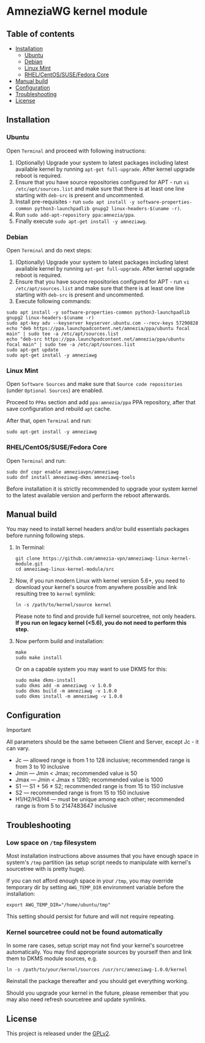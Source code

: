 # AmneziaWG kernel module

## Table of contents

- [Installation](#installation)
  - [Ubuntu](#ubuntu)
  - [Debian](#debian)
  - [Linux Mint](#linux-mint)
  - [RHEL/CentOS/SUSE/Fedora Core](#rhelcentossusefedora-core)
- [Manual build](#manual-build)
- [Configuration](#configuration)
- [Troubleshooting](#troubleshooting)
- [License](#license)

## Installation

### Ubuntu

Open `Terminal` and proceed with following instructions:

1. (Optionally) Upgrade your system to latest packages including latest available kernel by running `apt-get full-upgrade`.
After kernel upgrade reboot is required.
2. Ensure that you have source repositories configured for APT - run `vi /etc/apt/sources.list` and make sure that there is
at least one line starting with `deb-src` is present and uncommented.
3. Install pre-requisites - run `sudo apt install -y software-properties-common python3-launchpadlib gnupg2 linux-headers-$(uname -r)`.
4. Run `sudo add-apt-repository ppa:amnezia/ppa`.
5. Finally execute `sudo apt-get install -y amneziawg`.

### Debian

Open `Terminal` and do next steps:

1. (Optionally) Upgrade your system to latest packages including latest available kernel by running `apt-get full-upgrade`.
   After kernel upgrade reboot is required.
2. Ensure that you have source repositories configured for APT - run `vi /etc/apt/sources.list` and make sure that there is
   at least one line starting with `deb-src` is present and uncommented.
3. Execute following commands:
```shell
sudo apt install -y software-properties-common python3-launchpadlib gnupg2 linux-headers-$(uname -r)
sudo apt-key adv --keyserver keyserver.ubuntu.com --recv-keys 57290828
echo "deb https://ppa.launchpadcontent.net/amnezia/ppa/ubuntu focal main" | sudo tee -a /etc/apt/sources.list
echo "deb-src https://ppa.launchpadcontent.net/amnezia/ppa/ubuntu focal main" | sudo tee -a /etc/apt/sources.list
sudo apt-get update
sudo apt-get install -y amneziawg
```

### Linux Mint

Open `Software Sources` and make sure that `Source code repositories` (under `Optional Sources`) are enabled.

Proceed to `PPAs` section and add `ppa:amnezia/ppa` PPA repository, after that save configuration and rebuild `apt` cache.

After that, open `Terminal` and run:

```shell
sudo apt-get install -y amneziawg
```

### RHEL/CentOS/SUSE/Fedora Core

Open `Terminal` and run:

```shell
sudo dnf copr enable amneziavpn/amneziawg
sudo dnf install amneziawg-dkms amneziawg-tools
```

Before installation it is strictly recommended to upgrade your system kernel to the latest available version and perform
the reboot afterwards.

## Manual build

You may need to install kernel headers and/or build essentials packages before running following steps.

1. In Terminal:
    ```shell
    git clone https://github.com/amnezia-vpn/amneziawg-linux-kernel-module.git
    cd amneziawg-linux-kernel-module/src
    ```

2. Now, if you run modern Linux with kernel version 5.6+, you need to download your kernel's source from anywhere possible
and link resulting tree to `kernel` symlink:
    
    ```shell
    ln -s /path/to/kernel/source kernel
    ```
    
    Please note to find and provide full kernel sourcetree, not only headers. **If you run on legacy kernel (<5.6), you do not need to perform this step.**

3. Now perform build and installation:
    ```shell
    make
    sudo make install
    ```
   
    Or on a capable system you may want to use DKMS for this:
    ```shell
    sudo make dkms-install
    sudo dkms add -m amneziawg -v 1.0.0
    sudo dkms build -m amneziawg -v 1.0.0
    sudo dkms install -m amneziawg -v 1.0.0
    ```

## Configuration

> [!IMPORTANT]
> All parameters should be the same between Client and Server, except Jc - it can vary.

- Jc — allowed range is from 1 to 128 inclusive; recommended range is from 3 to 10 inclusive
- Jmin — Jmin < Jmax; recommended value is 50
- Jmax — Jmin < Jmax ≤ 1280; recommended value is 1000
- S1 — S1 + 56 ≠ S2; recommended range is from 15 to 150 inclusive
- S2 — recommended range is from 15 to 150 inclusive
- H1/H2/H3/H4 — must be unique among each other; recommended range is from 5 to 2147483647 inclusive

## Troubleshooting

### Low space on `/tmp` filesystem

Most installation instructions above assumes that you have enough space in system's `/tmp` partition (as setup script needs 
to manipulate with kernel's sourcetree with is pretty huge).

If you can not afford enough space in your `/tmp`, you may override temporary dir by setting `AWG_TEMP_DIR` environment variable
before the installation:

```shell
export AWG_TEMP_DIR="/home/ubuntu/tmp"
```

This setting should persist for future and will not require repeating.

### Kernel sourcetree could not be found automatically

In some rare cases, setup script may not find your kernel's sourcetree automatically. You may find appropriate sources by yourself
then and link them to DKMS module sources, e.g.

```shell
ln -s /path/to/your/kernel/sources /usr/src/amneziawg-1.0.0/kernel
```

Reinstall the package thereafter and you should get everything working.

Should you upgrade your kernel in the future, please remember that you may also need refresh sourcetree and update symlinks.

## License

This project is released under the [GPLv2](COPYING).
